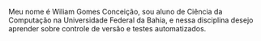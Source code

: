 Meu nome é Wiliam Gomes Conceição, sou aluno de Ciência da Computação na Universidade Federal da Bahia, e nessa disciplina desejo aprender sobre controle de versão e testes automatizados.

